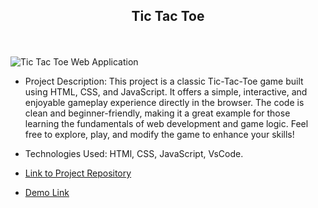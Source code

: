  <h2 align="center">
  Tic Tac Toe
</h2>
</br></br>

<img alt="Tic Tac Toe Web Application" src="https://vilhem-2004.github.io/PRODIGY-WEB-DEVELOPMENT/Tic Tac Toe.jpg" />

   - Project Description:
This project is a classic Tic-Tac-Toe game built using HTML, CSS, and JavaScript. It offers a simple, interactive, and enjoyable gameplay experience directly in the browser. The code is clean and beginner-friendly, making it a great example for those learning the fundamentals of web development and game logic. Feel free to explore, play, and modify the game to enhance your skills!

- Technologies Used:  HTMl, CSS, JavaScript, VsCode.

- [Link to Project Repository](https://github.com/VILHEM-2004/PRODIGY-WEB-DEVELOPMENT/tree/main/PRODIGY_WD_03)

- [Demo Link](https://vilhem-2004.github.io/PRODIGY-WEB-DEVELOPMENT/PRODIGY_WD_03/)